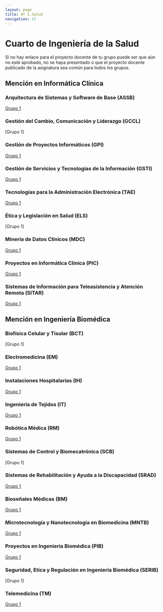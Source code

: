 ```yaml
---
layout: page
title: 4º I.Salud
navigation: 17
---
```


# Cuarto de Ingeniería de la Salud

Si no hay enlace para el proyecto docente de tu grupo puede ser que aún no esté aprobado, no se haya presentado o que el proyecto docente publicado de la asignatura sea común para todos los grupos.

## Mención en Informática Clínica

### Arquitectura de Sistemas y Software de Base (ASSB)

[Grupo 1](https://uses0-my.sharepoint.com/:b:/g/personal/delegacion_etsii_us_es/ER92uSluGVBEp1VtS5n0piQB52SSnHJPdd27YkRCw58OcQ?e=vtmyNg)


### Gestión del Cambio, Comunicación y Liderazgo (GCCL)

[Grupo 1]


### Gestión de Proyectos Informáticos (GPI)

[Grupo 1](https://uses0-my.sharepoint.com/:b:/g/personal/delegacion_etsii_us_es/EText5PG_axKn05cbVfpw_EBLAJaexmKF2A8PCSTP4uOqg?e=ouaVGZ)


### Gestión de Servicios y Tecnologías de la Información (GSTI)

[Grupo 1](https://uses0-my.sharepoint.com/:b:/g/personal/delegacion_etsii_us_es/EV-WVJ2V0AtDiu5nrMgj5HYBFsKqy-b8gCdvIWzlPlL0tQ?e=IlHIIM)


### Tecnologías para la Administración Electrónica (TAE)

[Grupo 1](https://uses0-my.sharepoint.com/:b:/g/personal/delegacion_etsii_us_es/EQSkALox-1xInQj7jrIXINEBSJUVF-xjQ3LxNCmHuQVF4A?e=vA3eha)


### Ética y Legislación en Salud (ELS)

[Grupo 1]


### Minería de Datos Clínicos (MDC)

[Grupo 1](https://uses0-my.sharepoint.com/:b:/g/personal/delegacion_etsii_us_es/EarfEho9KFZJuy3kY_G66PwB7nVhEyl0TH6TVX6-xq7DcA?e=Y3KCpn)


### Proyectos en Informática Clínica (PIC)

[Grupo 1](https://uses0-my.sharepoint.com/:b:/g/personal/delegacion_etsii_us_es/EQH2cEj7gq5GtowGZj4xlXkBwqnjy5Pvn3aJUOpbFM4Zyg?e=esgzEv)


### Sistemas de Información para Teleasistencia y Atención Remota (SITAR)

[Grupo 1](https://sevius.us.es/asignus/proyectopublicado.php?codasig=2260078&vac=1109955&gac=1)


## Mención en Ingeniería Biomédica

### Biofísica Celular y Tisular (BCT)

[Grupo 1]


### Electromedicina (EM)

[Grupo 1](https://uses0-my.sharepoint.com/:b:/g/personal/delegacion_etsii_us_es/EUA77_Nb4FdAtbV6FlegeCkBRFxjjMY_b0VU_70lSMA4yQ?e=DOyPvt)


### Instalaciones Hospitalarias (IH)

[Grupo 1](https://uses0-my.sharepoint.com/:b:/g/personal/delegacion_etsii_us_es/ERzp9FJIfCpBvqDLRNs5508BTdqdGqvjmkEGc-__GAd4Pg?e=9xXQqw)


### Ingeniería de Tejidos (IT)

[Grupo 1](https://sevius.us.es/asignus/proyectopublicado.php?codasig=2260066&vac=1109940&gac=1)


### Robótica Médica (RM)

[Grupo 1](https://uses0-my.sharepoint.com/:b:/g/personal/delegacion_etsii_us_es/EV8FEdClRMxOqMkP1tNR-iwByVMKf4EVTXJpWkEEV-hP3A?e=nhaLVR)


### Sistemas de Control y Biomecatrónica (SCB)

[Grupo 1]


### Sistemas de Rehabilitación y Ayuda a la Discapacidad (SRAD)

[Grupo 1](https://sevius.us.es/asignus/proyectopublicado.php?codasig=2260079&vac=1109958&gac=1)


### Bioseñales Médicas (BM)

[Grupo 1](https://uses0-my.sharepoint.com/:b:/g/personal/delegacion_etsii_us_es/EYmotphV5edMn_O_gzyqQ8wBXWpo-HM0UgRvkxtBDWxlmw?e=URfBMX)


### Microtecnología y Nanotecnología en Biomedicina (MNTB)

[Grupo 1](https://sevius.us.es/asignus/proyectopublicado.php?codasig=2260068&vac=1109942&gac=1)


### Proyectos en Ingeniería Biomédica (PIB)

[Grupo 1](https://sevius.us.es/asignus/proyectopublicado.php?codasig=2260074&vac=1109948&gac=1)


### Seguridad, Etica y Regulación en Ingeniería Biomédica (SERIB)

[Grupo 1]


### Telemedicina (TM)

[Grupo 1](https://sevius.us.es/asignus/proyectopublicado.php?codasig=2260082&vac=1109975&gac=1)

